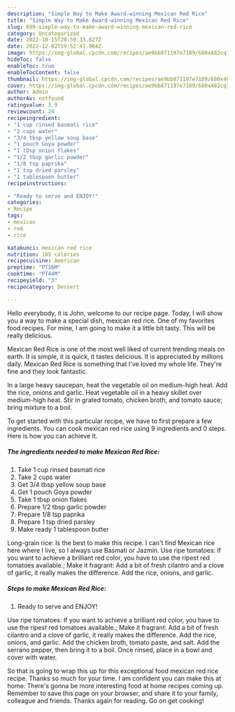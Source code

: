 ```yaml
---
description: "Simple Way to Make Award-winning Mexican Red Rice"
title: "Simple Way to Make Award-winning Mexican Red Rice"
slug: 699-simple-way-to-make-award-winning-mexican-red-rice
category: Uncategorized
date: 2022-10-15T20:59:33.627Z
date: 2022-12-02T19:52:41.904Z
image: https://img-global.cpcdn.com/recipes/ae9bb871197e7189/680x482cq70/mexican-red-rice-recipe-main-photo.jpg
hideToc: false
enableToc: true
enableTocContent: false
thumbnail: https://img-global.cpcdn.com/recipes/ae9bb871197e7189/680x482cq70/mexican-red-rice-recipe-main-photo.jpg
cover: https://img-global.cpcdn.com/recipes/ae9bb871197e7189/680x482cq70/mexican-red-rice-recipe-main-photo.jpg
author: Admin
authorAv: notfound
ratingvalue: 3.9
reviewcount: 24
recipeingredient:
- "1 cup rinsed basmati rice"
- "2 cups water"
- "3/4 tbsp yellow soup base"
- "1 pouch Goya powder"
- "1 tbsp onion flakes"
- "1/2 tbsp garlic powder"
- "1/8 tsp paprika"
- "1 tsp dried parsley"
- "1 tablespoon butter"
recipeinstructions:

- "Ready to serve and ENJOY!"
categories:
- Recipe
tags:
- mexican
- red
- rice

katakunci: mexican red rice 
nutrition: 185 calories
recipecuisine: American
preptime: "PT16M"
cooktime: "PT44M"
recipeyield: "3"
recipecategory: Dessert

---
```



Hello everybody, it is John, welcome to our recipe page. Today, I will show you a way to make a special dish, mexican red rice. One of my favorites food recipes. For mine, I am going to make it a little bit tasty. This will be really delicious.

Mexican Red Rice is one of the most well liked of current trending meals on earth. It is simple, it is quick, it tastes delicious. It is appreciated by millions daily. Mexican Red Rice is something that I've loved my whole life. They're fine and they look fantastic.

In a large heavy saucepan, heat the vegetable oil on medium-high heat. Add the rice, onions and garlic. Heat vegetable oil in a heavy skillet over medium-high heat. Stir in grated tomato, chicken broth, and tomato sauce; bring mixture to a boil.


To get started with this particular recipe, we have to first prepare a few ingredients. You can cook mexican red rice using 9 ingredients and 0 steps. Here is how you can achieve it.

<!--inarticleads1-->

##### The ingredients needed to make Mexican Red Rice:

1. Take 1 cup rinsed basmati rice
1. Take 2 cups water
1. Get 3/4 tbsp yellow soup base
1. Get 1 pouch Goya powder
1. Take 1 tbsp onion flakes
1. Prepare 1/2 tbsp garlic powder
1. Prepare 1/8 tsp paprika
1. Prepare 1 tsp dried parsley
1. Make ready 1 tablespoon butter


Long-grain rice: Is the best to make this recipe. I can&#39;t find Mexican rice here where I live, so I always use Basmati or Jazmin. Use ripe tomatoes: If you want to achieve a brilliant red color, you have to use the ripest red tomatoes available.; Make it fragrant: Add a bit of fresh cilantro and a clove of garlic, it really makes the difference. Add the rice, onions, and garlic. 

<!--inarticleads2-->

##### Steps to make Mexican Red Rice:


1. Ready to serve and ENJOY!

Use ripe tomatoes: If you want to achieve a brilliant red color, you have to use the ripest red tomatoes available.; Make it fragrant: Add a bit of fresh cilantro and a clove of garlic, it really makes the difference. Add the rice, onions, and garlic. Add the chicken broth, tomato paste, and salt. Add the serrano pepper, then bring it to a boil. Once rinsed, place in a bowl and cover with water. 

So that is going to wrap this up for this exceptional food mexican red rice recipe. Thanks so much for your time. I am confident you can make this at home. There's gonna be more interesting food at home recipes coming up. Remember to save this page on your browser, and share it to your family, colleague and friends. Thanks again for reading. Go on get cooking!
